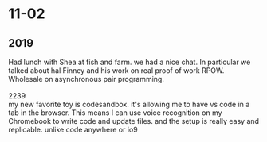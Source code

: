 <h1>11-02</h1>

<h2>2019</h2><div>Had lunch with Shea at fish and farm. we had a nice chat. In particular we talked about hal Finney and his work on real proof of work RPOW. Wholesale on asynchronous pair programming.</div><div><br></div><div>2239</div><div>my new favorite toy is codesandbox. it's allowing me to have vs code in a tab in the browser. This means I can use voice recognition on my Chromebook to write code and update files. and the setup is really easy and replicable. unlike code anywhere or io9</div><div><br></div><div><br></div>